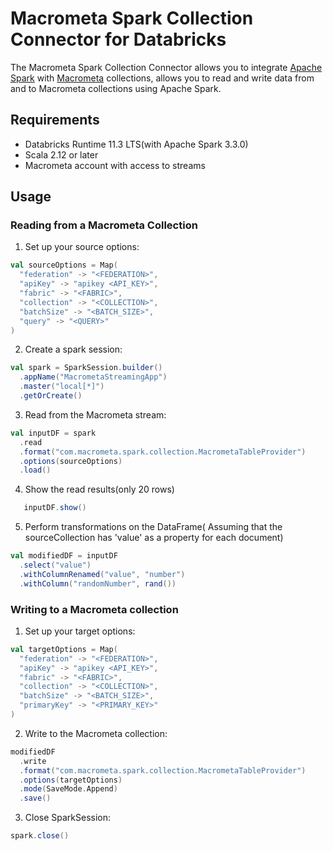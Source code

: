 # Macrometa Spark Collection Connector for Databricks

The Macrometa Spark Collection Connector allows you to integrate [Apache Spark](https://spark.apache.org/) with [Macrometa](https://www.macrometa.com/docs/collections/) collections, allows you to read and write data from and to Macrometa collections using Apache Spark.

## Requirements

- Databricks Runtime 11.3 LTS(with Apache Spark 3.3.0)
- Scala 2.12 or later
- Macrometa account with access to streams

## Usage

### Reading from a Macrometa Collection

1. Set up your source options:

```scala
val sourceOptions = Map(
  "federation" -> "<FEDERATION>",
  "apiKey" -> "apikey <API_KEY>",
  "fabric" -> "<FABRIC>",
  "collection" -> "<COLLECTION>",
  "batchSize" -> "<BATCH_SIZE>",
  "query" -> "<QUERY>"
)
```

2. Create a spark session:
```scala
val spark = SparkSession.builder()
  .appName("MacrometaStreamingApp")
  .master("local[*]")
  .getOrCreate()
```
3. Read from the Macrometa stream:
```scala
val inputDF = spark
  .read
  .format("com.macrometa.spark.collection.MacrometaTableProvider")
  .options(sourceOptions)
  .load()
````
4. Show the read results(only 20 rows)
```scala
   inputDF.show()
```
5. Perform transformations on the DataFrame( Assuming that the sourceCollection has 'value' as a property for each document)
```scala
val modifiedDF = inputDF
  .select("value")
  .withColumnRenamed("value", "number")
  .withColumn("randomNumber", rand())
```
### Writing to a Macrometa collection
1. Set up your target options:
```scala
val targetOptions = Map(
  "federation" -> "<FEDERATION>",
  "apiKey" -> "apikey <API_KEY>",
  "fabric" -> "<FABRIC>",
  "collection" -> "<COLLECTION>",
  "batchSize" -> "<BATCH_SIZE>",
  "primaryKey" -> "<PRIMARY_KEY>"
)
```
2. Write to the Macrometa collection:
```scala
modifiedDF
  .write
  .format("com.macrometa.spark.collection.MacrometaTableProvider")
  .options(targetOptions)
  .mode(SaveMode.Append)
  .save()
````
3. Close SparkSession:
```scala
spark.close()
```




